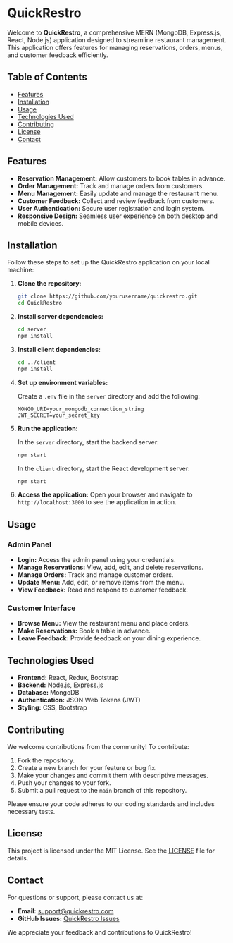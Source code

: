 # QuickRestro

Welcome to **QuickRestro**, a comprehensive MERN (MongoDB, Express.js, React, Node.js) application designed to streamline restaurant management. This application offers features for managing reservations, orders, menus, and customer feedback efficiently.

## Table of Contents

- [Features](#features)
- [Installation](#installation)
- [Usage](#usage)
- [Technologies Used](#technologies-used)
- [Contributing](#contributing)
- [License](#license)
- [Contact](#contact)

## Features

- **Reservation Management:** Allow customers to book tables in advance.
- **Order Management:** Track and manage orders from customers.
- **Menu Management:** Easily update and manage the restaurant menu.
- **Customer Feedback:** Collect and review feedback from customers.
- **User Authentication:** Secure user registration and login system.
- **Responsive Design:** Seamless user experience on both desktop and mobile devices.

## Installation

Follow these steps to set up the QuickRestro application on your local machine:

1. **Clone the repository:**
   ```bash
   git clone https://github.com/yourusername/quickrestro.git
   cd QuickRestro
   ```

2. **Install server dependencies:**
   ```bash
   cd server
   npm install
   ```

3. **Install client dependencies:**
   ```bash
   cd ../client
   npm install
   ```

4. **Set up environment variables:**

   Create a `.env` file in the `server` directory and add the following:
   ```env
   MONGO_URI=your_mongodb_connection_string
   JWT_SECRET=your_secret_key
   ```

5. **Run the application:**

   In the `server` directory, start the backend server:
   ```bash
   npm start
   ```

   In the `client` directory, start the React development server:
   ```bash
   npm start
   ```

6. **Access the application:**
   Open your browser and navigate to `http://localhost:3000` to see the application in action.

## Usage

### Admin Panel

- **Login:** Access the admin panel using your credentials.
- **Manage Reservations:** View, add, edit, and delete reservations.
- **Manage Orders:** Track and manage customer orders.
- **Update Menu:** Add, edit, or remove items from the menu.
- **View Feedback:** Read and respond to customer feedback.

### Customer Interface

- **Browse Menu:** View the restaurant menu and place orders.
- **Make Reservations:** Book a table in advance.
- **Leave Feedback:** Provide feedback on your dining experience.

## Technologies Used

- **Frontend:** React, Redux, Bootstrap
- **Backend:** Node.js, Express.js
- **Database:** MongoDB
- **Authentication:** JSON Web Tokens (JWT)
- **Styling:** CSS, Bootstrap

## Contributing

We welcome contributions from the community! To contribute:

1. Fork the repository.
2. Create a new branch for your feature or bug fix.
3. Make your changes and commit them with descriptive messages.
4. Push your changes to your fork.
5. Submit a pull request to the `main` branch of this repository.

Please ensure your code adheres to our coding standards and includes necessary tests.

## License

This project is licensed under the MIT License. See the [LICENSE](LICENSE) file for details.

## Contact

For questions or support, please contact us at:

- **Email:** support@quickrestro.com
- **GitHub Issues:** [QuickRestro Issues](https://github.com/jaysisharma/quickrestro/issues)

We appreciate your feedback and contributions to QuickRestro!
